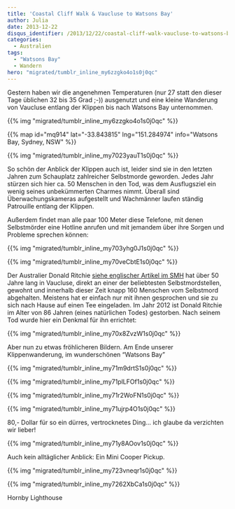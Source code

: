 ```yaml
---
title: 'Coastal Cliff Walk & Vaucluse to Watsons Bay'
author: Julia
date: 2013-12-22
disqus_identifier: /2013/12/22/coastal-cliff-walk-vaucluse-to-watsons-bay/
categories:
  - Australien
tags:
  - "Watsons Bay"
  - Wandern
hero: "migrated/tumblr_inline_my6zzgko4o1s0j0qc"
---
```


Gestern haben wir die angenehmen Temperaturen (nur 27 statt den dieser Tage üblichen 32 bis 35 Grad ;-)) ausgenutzt und eine kleine Wanderung von Vaucluse
entlang der Klippen bis nach Watsons Bay unternommen.<!--more-->

{{% img "migrated/tumblr_inline_my6zzgko4o1s0j0qc" %}}

{{% map id="mq914" lat="-33.843815" lng="151.284974" info="Watsons Bay, Sydney, NSW" %}}

{{% img "migrated/tumblr_inline_my7023yauT1s0j0qc" %}}

So schön der Anblick der Klippen auch ist, leider sind sie in den letzten Jahren zum Schauplatz zahlreicher Selbstmorde geworden. Jedes Jahr stürzen sich
hier ca. 50 Menschen in den Tod, was dem Ausflugsziel ein wenig seines unbekümmerten Charmes nimmt. Überall sind Überwachungskameras aufgestellt und
Wachmänner laufen ständig Patrouille entlang der Klippen.


Außerdem findet man alle paar 100 Meter diese Telefone, mit denen Selbstmörder eine Hotline anrufen und mit jemandem über ihre Sorgen und Probleme sprechen können:

{{% img "migrated/tumblr_inline_my703yhg0J1s0j0qc" %}}

{{% img "migrated/tumblr_inline_my70veCbtE1s0j0qc" %}}

Der Australier Donald Ritchie [siehe englischer Artikel im SMH](http://www.smh.com.au/nsw/death-of-the-angel-of-the-gap-the-man-who-saved-the-suicidal-from-themselves-20120514-1ymle.html)
hat über 50 Jahre lang in Vaucluse, direkt an einer der beliebtesten Selbstmordstellen, gewohnt und innerhalb dieser Zeit knapp 160 Menschen vom Selbstmord
abgehalten. Meistens hat er einfach nur mit ihnen gesprochen und sie zu sich nach Hause auf einen Tee eingeladen. Im Jahr 2012 ist Donald Ritchie im Alter
von 86 Jahren (eines natürlichen Todes) gestorben. Nach seinem Tod wurde hier ein Denkmal für ihn errichtet:

{{% img "migrated/tumblr_inline_my70x8ZvzW1s0j0qc" %}}

Aber nun zu etwas fröhlicheren Bildern. Am Ende unserer Klippenwanderung, im wunderschönen “Watsons Bay”

{{% img "migrated/tumblr_inline_my71m9drtS1s0j0qc" %}}

{{% img "migrated/tumblr_inline_my71plLFOf1s0j0qc" %}}

{{% img "migrated/tumblr_inline_my71r2WoFN1s0j0qc" %}}


{{% img "migrated/tumblr_inline_my71ujrp4O1s0j0qc" %}}

80,- Dollar für so ein dürres, vertrocknetes Ding… ich glaube da verzichten wir lieber!

{{% img "migrated/tumblr_inline_my71y8AOov1s0j0qc" %}}


Auch kein alltäglicher Anblick: Ein Mini Cooper Pickup.

{{% img "migrated/tumblr_inline_my723vneqr1s0j0qc" %}}

{{% img "migrated/tumblr_inline_my7262XbCa1s0j0qc" %}}

Hornby Lighthouse

